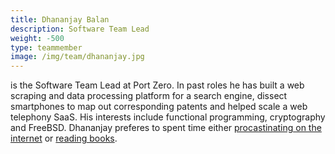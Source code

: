 ```yaml
---
title: Dhananjay Balan
description: Software Team Lead 
weight: -500
type: teammember
image: /img/team/dhananjay.jpg
---
```


is the Software Team Lead at Port Zero. In past roles he has built a web scraping and data processing platform for a search engine, dissect smartphones to map out corresponding patents and helped scale a web telephony SaaS.
His interests include functional programming, cryptography and FreeBSD. 
Dhananjay preferes to spent time either [procastinating on the internet](https://dbalan.in) or [reading books](https://www.goodreads.com/user/show/22595856-dhananjay).
